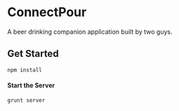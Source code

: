 ConnectPour
================================

A beer drinking companion application built by two guys.

Get Started
--------------------------------
```
npm install
```

#### Start the Server
```
grunt server
```